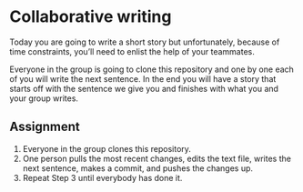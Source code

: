 # Collaborative writing

Today you are going to write a short story but unfortunately, because of time constraints, you’ll need to enlist the help of your teammates.

Everyone in the group is going to clone this repository and one by one each of you will write the next sentence. In the end you will have a story that starts off with the sentence we give you and finishes with what you and your group writes.


## Assignment

1. Everyone in the group clones this repository.
2. One person pulls the most recent changes, edits the text file, writes the next sentence, makes a commit, and pushes the changes up.
3. Repeat Step 3 until everybody has done it.
